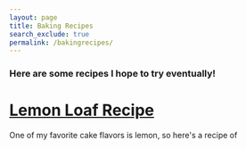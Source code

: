 ```yaml
---
layout: page
title: Baking Recipes
search_exclude: true
permalink: /bakingrecipes/
--- 
```

### Here are some recipes I hope to try eventually!
# [Lemon Loaf Recipe](https://platedcravings.com/moist-lemon-cake-recipe/)
One of my favorite cake flavors is lemon, so here's a recipe of 